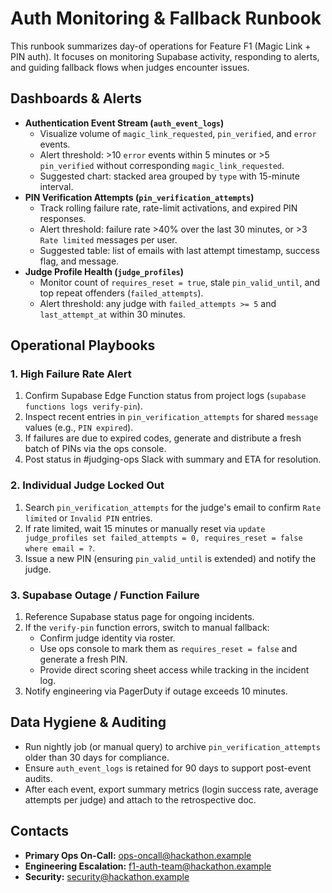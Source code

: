 # Auth Monitoring & Fallback Runbook

This runbook summarizes day-of operations for Feature F1 (Magic Link + PIN auth). It focuses on monitoring Supabase activity, responding to alerts, and guiding fallback flows when judges encounter issues.

## Dashboards & Alerts
- **Authentication Event Stream (`auth_event_logs`)**  
  - Visualize volume of `magic_link_requested`, `pin_verified`, and `error` events.  
  - Alert threshold: >10 `error` events within 5 minutes or >5 `pin_verified` without corresponding `magic_link_requested`.  
  - Suggested chart: stacked area grouped by `type` with 15-minute interval.
- **PIN Verification Attempts (`pin_verification_attempts`)**  
  - Track rolling failure rate, rate-limit activations, and expired PIN responses.  
  - Alert threshold: failure rate >40% over the last 30 minutes, or >3 `Rate limited` messages per user.  
  - Suggested table: list of emails with last attempt timestamp, success flag, and message.
- **Judge Profile Health (`judge_profiles`)**  
  - Monitor count of `requires_reset = true`, stale `pin_valid_until`, and top repeat offenders (`failed_attempts`).  
  - Alert threshold: any judge with `failed_attempts >= 5` and `last_attempt_at` within 30 minutes.

## Operational Playbooks
### 1. High Failure Rate Alert
1. Confirm Supabase Edge Function status from project logs (`supabase functions logs verify-pin`).
2. Inspect recent entries in `pin_verification_attempts` for shared `message` values (e.g., `PIN expired`).
3. If failures are due to expired codes, generate and distribute a fresh batch of PINs via the ops console.
4. Post status in #judging-ops Slack with summary and ETA for resolution.

### 2. Individual Judge Locked Out
1. Search `pin_verification_attempts` for the judge's email to confirm `Rate limited` or `Invalid PIN` entries.  
2. If rate limited, wait 15 minutes or manually reset via `update judge_profiles set failed_attempts = 0, requires_reset = false where email = ?`.  
3. Issue a new PIN (ensuring `pin_valid_until` is extended) and notify the judge.

### 3. Supabase Outage / Function Failure
1. Reference Supabase status page for ongoing incidents.  
2. If the `verify-pin` function errors, switch to manual fallback:  
   - Confirm judge identity via roster.  
   - Use ops console to mark them as `requires_reset = false` and generate a fresh PIN.  
   - Provide direct scoring sheet access while tracking in the incident log.
3. Notify engineering via PagerDuty if outage exceeds 10 minutes.

## Data Hygiene & Auditing
- Run nightly job (or manual query) to archive `pin_verification_attempts` older than 30 days for compliance.
- Ensure `auth_event_logs` is retained for 90 days to support post-event audits.
- After each event, export summary metrics (login success rate, average attempts per judge) and attach to the retrospective doc.

## Contacts
- **Primary Ops On-Call:** ops-oncall@hackathon.example  
- **Engineering Escalation:** f1-auth-team@hackathon.example  
- **Security:** security@hackathon.example


